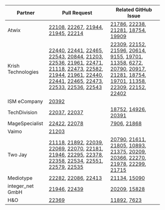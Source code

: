 | Partner | Pull Request | Related GitHub Issue |
| ------- | ------- | ------- |
| Atwix | [22108](https://github.com/magento/magento2/pull/22108), [22267](https://github.com/magento/magento2/pull/22267), [21944](https://github.com/magento/magento2/pull/21944), [21945](https://github.com/magento/magento2/pull/21945), [22214](https://github.com/magento/magento2/pull/22214) | [21786](https://github.com/magento/magento2/issues/21786), [22238](https://github.com/magento/magento2/issues/22238), [21281](https://github.com/magento/magento2/issues/21281), [18754](https://github.com/magento/magento2/issues/18754), [19909](https://github.com/magento/magento2/issues/19909) |
| Krish Technologies | [22440](https://github.com/magento/magento2/pull/22440), [22441](https://github.com/magento/magento2/pull/22441), [22465](https://github.com/magento/magento2/pull/22465), [22543](https://github.com/magento/magento2/pull/22543), [20844](https://github.com/magento/magento2/pull/20844), [21203](https://github.com/magento/magento2/pull/21203), [22536](https://github.com/magento/magento2/pull/22536), [21961](https://github.com/magento/magento2/pull/21961), [22471](https://github.com/magento/magento2/pull/22471), [21118](https://github.com/magento/magento2/pull/21118), [22473](https://github.com/magento/magento2/pull/22473), [22582](https://github.com/magento/magento2/pull/22582), [21944](https://github.com/magento/magento2/pull/21944), [21961](https://github.com/magento/magento2/pull/21961), [22440](https://github.com/magento/magento2/pull/22440), [22441](https://github.com/magento/magento2/pull/22441), [22465](https://github.com/magento/magento2/pull/22465), [22473](https://github.com/magento/magento2/pull/22473), [22533](https://github.com/magento/magento2/pull/22533), [22536](https://github.com/magento/magento2/pull/22536), [22543](https://github.com/magento/magento2/pull/22543) | [22309](https://github.com/magento/magento2/issues/22309), [22152](https://github.com/magento/magento2/issues/22152), [21596](https://github.com/magento/magento2/issues/21596), [20614](https://github.com/magento/magento2/issues/20614), [9155](https://github.com/magento/magento2/issues/9155), [19701](https://github.com/magento/magento2/issues/19701), [11358](https://github.com/magento/magento2/issues/11358), [6272](https://github.com/magento/magento2/issues/6272), [20790](https://github.com/magento/magento2/issues/20790), [20917](https://github.com/magento/magento2/issues/20917), [21281](https://github.com/magento/magento2/issues/21281), [18754](https://github.com/magento/magento2/issues/18754), [19701](https://github.com/magento/magento2/issues/19701), [11358](https://github.com/magento/magento2/issues/11358), [22309](https://github.com/magento/magento2/issues/22309), [22152](https://github.com/magento/magento2/issues/22152), [22402](https://github.com/magento/magento2/issues/22402) |
| ISM eCompany | [20392](https://github.com/magento/magento2/pull/20392) |  |
| TechDivision | [22037](https://github.com/magento/magento2/pull/22037), [22037](https://github.com/magento/magento2/pull/22037) | [18752](https://github.com/magento/magento2/issues/18752), [14926](https://github.com/magento/magento2/issues/14926), [20391](https://github.com/magento/magento2/pull/20391) |
| MageSpecialist | [22422](https://github.com/magento/magento2/pull/22422), [22078](https://github.com/magento/magento2/pull/22078) | [7906](https://github.com/magento/magento2/issues/7906), [21868](https://github.com/magento/magento2/issues/21868) |
| Vaimo | [21203](https://github.com/magento/magento2/pull/21203) |  |
| Two Jay | [21118](https://github.com/magento/magento2/pull/21118), [21892](https://github.com/magento/magento2/pull/21892), [22039](https://github.com/magento/magento2/pull/22039), [22069](https://github.com/magento/magento2/pull/22069), [22070](https://github.com/magento/magento2/pull/22070), [22181](https://github.com/magento/magento2/pull/22181), [21946](https://github.com/magento/magento2/pull/21946), [22295](https://github.com/magento/magento2/pull/22295), [22378](https://github.com/magento/magento2/pull/22378), [22358](https://github.com/magento/magento2/pull/22358), [22534](https://github.com/magento/magento2/pull/22534), [22551](https://github.com/magento/magento2/pull/22551), [22579](https://github.com/magento/magento2/pull/22579), [22535](https://github.com/magento/magento2/pull/22535) | [20790](https://github.com/magento/magento2/issues/20790), [21611](https://github.com/magento/magento2/pull/21611), [21805](https://github.com/magento/magento2/issues/21805), [10893](https://github.com/magento/magento2/issues/10893), [21375](https://github.com/magento/magento2/issues/21375), [20209](https://github.com/magento/magento2/issues/20209), [20366](https://github.com/magento/magento2/issues/20366), [22270](https://github.com/magento/magento2/issues/22270), [21978](https://github.com/magento/magento2/issues/21978), [22299](https://github.com/magento/magento2/issues/22299), [21715](https://github.com/magento/magento2/issues/21715) |
| Mediotype | [22282](https://github.com/magento/magento2/pull/22282), [22086](https://github.com/magento/magento2/pull/22086), [22413](https://github.com/magento/magento2/pull/22413) | [21134](https://github.com/magento/magento2/issues/21134), [15090](https://github.com/magento/magento2/issues/15090) |
| integer_net GmbH | [21946](https://github.com/magento/magento2/pull/21946), [22439](https://github.com/magento/magento2/pull/22439) | [20209](https://github.com/magento/magento2/issues/20209), [15828](https://github.com/magento/magento2/issues/15828) |
| H&O | [22369](https://github.com/magento/magento2/pull/22369) | [11892](https://github.com/magento/magento2/issues/11892), [7623](https://github.com/magento/magento2/issues/7623) |
